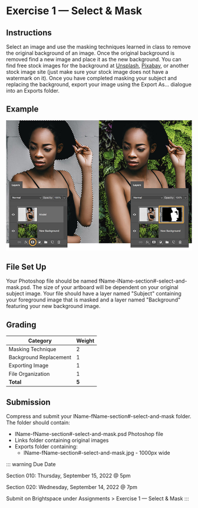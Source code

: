 # Exercise 1 — Select & Mask

## Instructions

Select an image and use the masking techniques learned in class to remove the original background of an image. Once the original background is removed find a new image and place it as the new background. You can find free stock images for the background at [Unsplash](https:://unsplash.com), [Pixabay](https://pixabay.com), or another stock image site (just make sure your stock image does not have a watermark on it). Once you have completed masking your subject and replacing the background, export your image using the Export As... dialogue into an Exports folder.

## Example

![Replace Image Background Example](./assets/replace-image-background-step-3.jpg)

## File Set Up

Your Photoshop file should be named fName-lName-section#-select-and-mask.psd. The size of your artboard will be dependent on your original subject image. Your file should have a layer named "Subject" containing your foreground image that is masked and a layer named "Background" featuring your new background image.

## Grading

| Category               | Weight |
| ---------------------- | ------ |
| Masking Technique      | 2      |
| Background Replacement | 1      |
| Exporting Image        | 1      |
| File Organization      | 1      |
| **Total**              | **5**  |

## Submission

Compress and submit your lName-fName-section#-select-and-mask folder. The folder should contain:

- lName-fName-section#-select-and-mask.psd Photoshop file
- Links folder containing original images
- Exports folder containing:
  - lName-fName-section#-select-and-mask.jpg - 1000px wide

::: warning Due Date

Section 010: Thursday, September 15, 2022 @ 5pm

Section 020: Wednesday, September 14, 2022 @ 7pm

Submit on Brightspace under Assignments > Exercise 1 — Select & Mask
:::
